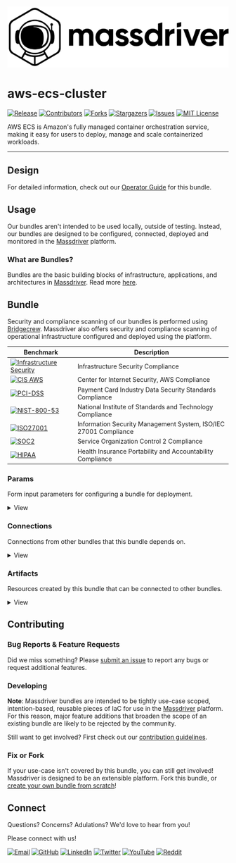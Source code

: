 [![Massdriver][logo]][website]

# aws-ecs-cluster

[![Release][release_shield]][release_url]
[![Contributors][contributors_shield]][contributors_url]
[![Forks][forks_shield]][forks_url]
[![Stargazers][stars_shield]][stars_url]
[![Issues][issues_shield]][issues_url]
[![MIT License][license_shield]][license_url]

AWS ECS is Amazon's fully managed container orchestration service, making it easy for users to deploy, manage and scale containerized workloads.

---

## Design

For detailed information, check out our [Operator Guide](operator.mdx) for this bundle.

## Usage

Our bundles aren't intended to be used locally, outside of testing. Instead, our bundles are designed to be configured, connected, deployed and monitored in the [Massdriver][website] platform.

### What are Bundles?

Bundles are the basic building blocks of infrastructure, applications, and architectures in [Massdriver][website]. Read more [here](https://docs.massdriver.cloud/concepts/bundles).

## Bundle

<!-- COMPLIANCE:START -->

Security and compliance scanning of our bundles is performed using [Bridgecrew](https://www.bridgecrew.cloud/). Massdriver also offers security and compliance scanning of operational infrastructure configured and deployed using the platform.

| Benchmark                                                                                                                                                                                                                                                       | Description                        |
| --------------------------------------------------------------------------------------------------------------------------------------------------------------------------------------------------------------------------------------------------------------- | ---------------------------------- |
| [![Infrastructure Security](https://www.bridgecrew.cloud/badges/github/massdriver-cloud/aws-ecs-cluster/general)](https://www.bridgecrew.cloud/link/badge?vcs=github&fullRepo=massdriver-cloud%2Faws-ecs-cluster&benchmark=INFRASTRUCTURE+SECURITY) | Infrastructure Security Compliance |
| [![CIS AWS](https://www.bridgecrew.cloud/badges/github/massdriver-cloud/aws-ecs-cluster/cis_aws)](https://www.bridgecrew.cloud/link/badge?vcs=github&fullRepo=massdriver-cloud%2Faws-ecs-cluster&benchmark=CIS+AWS+V1.2) | Center for Internet Security, AWS Compliance |
| [![PCI-DSS](https://www.bridgecrew.cloud/badges/github/massdriver-cloud/aws-ecs-cluster/pci)](https://www.bridgecrew.cloud/link/badge?vcs=github&fullRepo=massdriver-cloud%2Faws-ecs-cluster&benchmark=PCI-DSS+V3.2) | Payment Card Industry Data Security Standards Compliance |
| [![NIST-800-53](https://www.bridgecrew.cloud/badges/github/massdriver-cloud/aws-ecs-cluster/nist)](https://www.bridgecrew.cloud/link/badge?vcs=github&fullRepo=massdriver-cloud%2Faws-ecs-cluster&benchmark=NIST-800-53) | National Institute of Standards and Technology Compliance |
| [![ISO27001](https://www.bridgecrew.cloud/badges/github/massdriver-cloud/aws-ecs-cluster/iso)](https://www.bridgecrew.cloud/link/badge?vcs=github&fullRepo=massdriver-cloud%2Faws-ecs-cluster&benchmark=ISO27001) | Information Security Management System, ISO/IEC 27001 Compliance |
| [![SOC2](https://www.bridgecrew.cloud/badges/github/massdriver-cloud/aws-ecs-cluster/soc2)](https://www.bridgecrew.cloud/link/badge?vcs=github&fullRepo=massdriver-cloud%2Faws-ecs-cluster&benchmark=SOC2)| Service Organization Control 2 Compliance |
| [![HIPAA](https://www.bridgecrew.cloud/badges/github/massdriver-cloud/aws-ecs-cluster/hipaa)](https://www.bridgecrew.cloud/link/badge?vcs=github&fullRepo=massdriver-cloud%2Faws-ecs-cluster&benchmark=HIPAA) | Health Insurance Portability and Accountability Compliance |

<!-- COMPLIANCE:END -->

### Params

Form input parameters for configuring a bundle for deployment.

<details>
<summary>View</summary>

<!-- PARAMS:START -->
## Properties

- **`cluster`** *(object)*
  - **`ingress`** *(object)*: Configure network ingress for your ECS cluster.
    - **`enable_ingress`** *(boolean)*: Enabling ingress will create an ALB for your cluster to securely route traffic to your workloads. Default: `False`.
  - **`instances`** *(array)*: AWS EC2 instances to associate with your ECS cluster for running workloads.
    - **Items** *(object)*
      - **`instance_type`** *(string)*: Instance type to use in the node group.
        - **One of**
          - C5 High-CPU Large (2 vCPUs, 4.0 GiB)
          - C5 High-CPU Extra Large (4 vCPUs, 8.0 GiB)
          - C5 High-CPU Double Extra Large (8 vCPUs, 16.0 GiB)
          - C5 High-CPU Quadruple Extra Large (16 vCPUs, 32.0 GiB)
          - C5 High-CPU 9xlarge (36 vCPUs, 72.0 GiB)
          - C5 High-CPU 12xlarge (48 vCPUs, 96.0 GiB)
          - C5 High-CPU 18xlarge (72 vCPUs, 144.0 GiB)
          - C5 High-CPU 24xlarge (96 vCPUs, 192.0 GiB)
          - M5 General Purpose Large (2 vCPUs, 8.0 GiB)
          - M5 General Purpose Extra Large (4 vCPUs, 16.0 GiB)
          - M5 General Purpose Double Extra Large (8 vCPUs, 32.0 GiB)
          - M5 General Purpose Quadruple Extra Large (16 vCPUs, 64.0 GiB)
          - M5 General Purpose Eight Extra Large (32 vCPUs, 128.0 GiB)
          - M5 General Purpose 12xlarge (48 vCPUs, 192.0 GiB)
          - M5 General Purpose 16xlarge (64 vCPUs, 256.0 GiB)
          - M5 General Purpose 24xlarge (96 vCPUs, 384.0 GiB)
          - T3 Small (2 vCPUs for a 4h 48m burst, 2.0 GiB)
          - T3 Medium (2 vCPUs for a 4h 48m burst, 4.0 GiB)
          - T3 Large (2 vCPUs for a 7h 12m burst, 8.0 GiB)
          - T3 Extra Large (4 vCPUs for a 9h 36m burst, 16.0 GiB)
          - T3 Double Extra Large (8 vCPUs for a 9h 36m burst, 32.0 GiB)
          - P2 General Purpose GPU Extra Large (4 vCPUs, 61.0 GiB)
          - P2 General Purpose GPU Eight Extra Large (32 vCPUs, 488.0 GiB)
          - P2 General Purpose GPU 16xlarge (64 vCPUs, 732.0 GiB)
      - **`max_size`** *(integer)*: Maximum number of instances in the node group. Minimum: `0`. Default: `10`.
      - **`min_size`** *(integer)*: Minimum number of instances in the node group. Minimum: `0`. Default: `1`.
      - **`name`** *(string)*: The name of the node group. Default: ``.
## Examples

  ```json
  {
      "__name": "Development",
      "cluster": {
          "instances": [
              {
                  "instance_type": "t3.medium",
                  "max_size": 10,
                  "min_size": 1,
                  "name": "instances"
              }
          ]
      }
  }
  ```

  ```json
  {
      "__name": "Production",
      "cluster": {
          "instances": [
              {
                  "instance_type": "t3.medium",
                  "max_size": 10,
                  "min_size": 1,
                  "name": "instances"
              }
          ]
      }
  }
  ```

<!-- PARAMS:END -->

</details>

### Connections

Connections from other bundles that this bundle depends on.

<details>
<summary>View</summary>

<!-- CONNECTIONS:START -->
## Properties

- **`aws_authentication`** *(object)*: . Cannot contain additional properties.
  - **`data`** *(object)*
    - **`arn`** *(string)*: Amazon Resource Name.

      Examples:
      ```json
      "arn:aws:rds::ACCOUNT_NUMBER:db/prod"
      ```

      ```json
      "arn:aws:ec2::ACCOUNT_NUMBER:vpc/vpc-foo"
      ```

    - **`external_id`** *(string)*: An external ID is a piece of data that can be passed to the AssumeRole API of the Security Token Service (STS). You can then use the external ID in the condition element in a role's trust policy, allowing the role to be assumed only when a certain value is present in the external ID.
  - **`specs`** *(object)*
    - **`aws`** *(object)*: .
      - **`region`** *(string)*: AWS Region to provision in.

        Examples:
        ```json
        "us-west-2"
        ```

- **`vpc`** *(object)*: . Cannot contain additional properties.
  - **`data`** *(object)*
    - **`infrastructure`** *(object)*
      - **`arn`** *(string)*: Amazon Resource Name.

        Examples:
        ```json
        "arn:aws:rds::ACCOUNT_NUMBER:db/prod"
        ```

        ```json
        "arn:aws:ec2::ACCOUNT_NUMBER:vpc/vpc-foo"
        ```

      - **`cidr`** *(string)*

        Examples:
        ```json
        "10.100.0.0/16"
        ```

        ```json
        "192.24.12.0/22"
        ```

      - **`internal_subnets`** *(array)*
        - **Items** *(object)*: AWS VCP Subnet.
          - **`arn`** *(string)*: Amazon Resource Name.

            Examples:
            ```json
            "arn:aws:rds::ACCOUNT_NUMBER:db/prod"
            ```

            ```json
            "arn:aws:ec2::ACCOUNT_NUMBER:vpc/vpc-foo"
            ```

          - **`aws_zone`** *(string)*: AWS Availability Zone.

            Examples:
          - **`cidr`** *(string)*

            Examples:
            ```json
            "10.100.0.0/16"
            ```

            ```json
            "192.24.12.0/22"
            ```


          Examples:
      - **`private_subnets`** *(array)*
        - **Items** *(object)*: AWS VCP Subnet.
          - **`arn`** *(string)*: Amazon Resource Name.

            Examples:
            ```json
            "arn:aws:rds::ACCOUNT_NUMBER:db/prod"
            ```

            ```json
            "arn:aws:ec2::ACCOUNT_NUMBER:vpc/vpc-foo"
            ```

          - **`aws_zone`** *(string)*: AWS Availability Zone.

            Examples:
          - **`cidr`** *(string)*

            Examples:
            ```json
            "10.100.0.0/16"
            ```

            ```json
            "192.24.12.0/22"
            ```


          Examples:
      - **`public_subnets`** *(array)*
        - **Items** *(object)*: AWS VCP Subnet.
          - **`arn`** *(string)*: Amazon Resource Name.

            Examples:
            ```json
            "arn:aws:rds::ACCOUNT_NUMBER:db/prod"
            ```

            ```json
            "arn:aws:ec2::ACCOUNT_NUMBER:vpc/vpc-foo"
            ```

          - **`aws_zone`** *(string)*: AWS Availability Zone.

            Examples:
          - **`cidr`** *(string)*

            Examples:
            ```json
            "10.100.0.0/16"
            ```

            ```json
            "192.24.12.0/22"
            ```


          Examples:
  - **`specs`** *(object)*
    - **`aws`** *(object)*: .
      - **`region`** *(string)*: AWS Region to provision in.

        Examples:
        ```json
        "us-west-2"
        ```

<!-- CONNECTIONS:END -->

</details>

### Artifacts

Resources created by this bundle that can be connected to other bundles.

<details>
<summary>View</summary>

<!-- ARTIFACTS:START -->
## Properties

<!-- ARTIFACTS:END -->

</details>

## Contributing

<!-- CONTRIBUTING:START -->

### Bug Reports & Feature Requests

Did we miss something? Please [submit an issue](https://github.com/massdriver-cloud/aws-ecs-cluster/issues) to report any bugs or request additional features.

### Developing

**Note**: Massdriver bundles are intended to be tightly use-case scoped, intention-based, reusable pieces of IaC for use in the [Massdriver][website] platform. For this reason, major feature additions that broaden the scope of an existing bundle are likely to be rejected by the community.

Still want to get involved? First check out our [contribution guidelines](https://docs.massdriver.cloud/bundles/contributing).

### Fix or Fork

If your use-case isn't covered by this bundle, you can still get involved! Massdriver is designed to be an extensible platform. Fork this bundle, or [create your own bundle from scratch](https://docs.massdriver.cloud/bundles/development)!

<!-- CONTRIBUTING:END -->

## Connect

<!-- CONNECT:START -->

Questions? Concerns? Adulations? We'd love to hear from you!

Please connect with us!

[![Email][email_shield]][email_url]
[![GitHub][github_shield]][github_url]
[![LinkedIn][linkedin_shield]][linkedin_url]
[![Twitter][twitter_shield]][twitter_url]
[![YouTube][youtube_shield]][youtube_url]
[![Reddit][reddit_shield]][reddit_url]

<!-- markdownlint-disable -->

[logo]: https://raw.githubusercontent.com/massdriver-cloud/docs/main/static/img/logo-with-logotype-horizontal-400x110.svg

[docs]: https://docs.massdriver.cloud/?utm_source=github&utm_medium=readme&utm_campaign=aws-ecs-cluster&utm_content=docs
[website]: https://www.massdriver.cloud/?utm_source=github&utm_medium=readme&utm_campaign=aws-ecs-cluster&utm_content=website
[github]: https://github.com/massdriver-cloud?utm_source=github&utm_medium=readme&utm_campaign=aws-ecs-cluster&utm_content=github
[slack]: https://massdriverworkspace.slack.com/?utm_source=github&utm_medium=readme&utm_campaign=aws-ecs-cluster&utm_content=slack
[linkedin]: https://www.linkedin.com/company/massdriver/?utm_source=github&utm_medium=readme&utm_campaign=aws-ecs-cluster&utm_content=linkedin

[contributors_shield]: https://img.shields.io/github/contributors/massdriver-cloud/aws-ecs-cluster.svg?style=for-the-badge
[contributors_url]: https://github.com/massdriver-cloud/aws-ecs-cluster/graphs/contributors
[forks_shield]: https://img.shields.io/github/forks/massdriver-cloud/aws-ecs-cluster.svg?style=for-the-badge
[forks_url]: https://github.com/massdriver-cloud/aws-ecs-cluster/network/members
[stars_shield]: https://img.shields.io/github/stars/massdriver-cloud/aws-ecs-cluster.svg?style=for-the-badge
[stars_url]: https://github.com/massdriver-cloud/aws-ecs-cluster/stargazers
[issues_shield]: https://img.shields.io/github/issues/massdriver-cloud/aws-ecs-cluster.svg?style=for-the-badge
[issues_url]: https://github.com/massdriver-cloud/aws-ecs-cluster/issues
[release_url]: https://github.com/massdriver-cloud/aws-ecs-cluster/releases/latest
[release_shield]: https://img.shields.io/github/release/massdriver-cloud/aws-ecs-cluster.svg?style=for-the-badge
[license_shield]: https://img.shields.io/github/license/massdriver-cloud/aws-ecs-cluster.svg?style=for-the-badge
[license_url]: https://github.com/massdriver-cloud/aws-ecs-cluster/blob/main/LICENSE

[email_url]: mailto:support@massdriver.cloud
[email_shield]: https://img.shields.io/badge/email-Massdriver-black.svg?style=for-the-badge&logo=mail.ru&color=000000
[github_url]: mailto:support@massdriver.cloud
[github_shield]: https://img.shields.io/badge/follow-Github-black.svg?style=for-the-badge&logo=github&color=181717
[linkedin_url]: https://linkedin.com/in/massdriver-cloud
[linkedin_shield]: https://img.shields.io/badge/follow-LinkedIn-black.svg?style=for-the-badge&logo=linkedin&color=0A66C2

[twitter_url]: https://twitter.com/massdriver?utm_source=github&utm_medium=readme&utm_campaign=aws-ecs-cluster&utm_content=twitter
[twitter_shield]: https://img.shields.io/badge/follow-Twitter-black.svg?style=for-the-badge&logo=twitter&color=1DA1F2
[discourse_url]: https://community.massdriver.cloud?utm_source=github&utm_medium=readme&utm_campaign=aws-ecs-cluster&utm_content=discourse
[discourse_shield]: https://img.shields.io/badge/join-Discourse-black.svg?style=for-the-badge&logo=discourse&color=000000
[youtube_url]: https://www.youtube.com/channel/UCfj8P7MJcdlem2DJpvymtaQ
[youtube_shield]: https://img.shields.io/badge/subscribe-Youtube-black.svg?style=for-the-badge&logo=youtube&color=FF0000
[reddit_url]: https://www.reddit.com/r/massdriver
[reddit_shield]: https://img.shields.io/badge/subscribe-Reddit-black.svg?style=for-the-badge&logo=reddit&color=FF4500

<!-- markdownlint-restore -->

<!-- CONNECT:END -->
